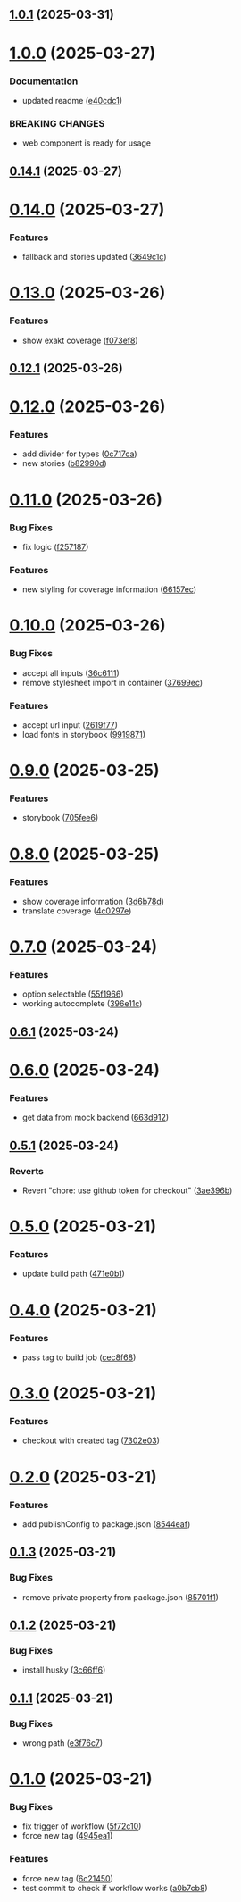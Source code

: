 ## [1.0.1](https://github.com/css-ch/livo-coverage-information/compare/v1.0.0...v1.0.1) (2025-03-31)



# [1.0.0](https://github.com/css-ch/livo-coverage-information/compare/v0.14.1...v1.0.0) (2025-03-27)


### Documentation

* updated readme ([e40cdc1](https://github.com/css-ch/livo-coverage-information/commit/e40cdc1d43f50a17c46e560878f6385185c427fc))


### BREAKING CHANGES

* web component is ready for usage



## [0.14.1](https://github.com/css-ch/livo-coverage-information/compare/v0.14.0...v0.14.1) (2025-03-27)



# [0.14.0](https://github.com/css-ch/livo-coverage-information/compare/v0.13.0...v0.14.0) (2025-03-27)


### Features

* fallback and stories updated ([3649c1c](https://github.com/css-ch/livo-coverage-information/commit/3649c1c4b4be53f41ffb83c67ac66dffc8bdc940))



# [0.13.0](https://github.com/css-ch/livo-coverage-information/compare/v0.12.1...v0.13.0) (2025-03-26)


### Features

* show exakt coverage ([f073ef8](https://github.com/css-ch/livo-coverage-information/commit/f073ef84994f5eda5b277f005b4c2821a8812217))



## [0.12.1](https://github.com/css-ch/livo-coverage-information/compare/v0.12.0...v0.12.1) (2025-03-26)



# [0.12.0](https://github.com/css-ch/livo-coverage-information/compare/v0.11.0...v0.12.0) (2025-03-26)


### Features

* add divider for types ([0c717ca](https://github.com/css-ch/livo-coverage-information/commit/0c717ca304e90d09c114fc7156f7a3249a70d78a))
* new stories ([b82990d](https://github.com/css-ch/livo-coverage-information/commit/b82990d410e045b2e079edd8e58a6dcfb4a54ebb))



# [0.11.0](https://github.com/css-ch/livo-coverage-information/compare/v0.10.0...v0.11.0) (2025-03-26)


### Bug Fixes

* fix logic ([f257187](https://github.com/css-ch/livo-coverage-information/commit/f25718798ceaa17136a81735ad66fb5be85d0bc2))


### Features

* new styling for coverage information ([66157ec](https://github.com/css-ch/livo-coverage-information/commit/66157ecfba3f84ba5d5de3a4d0e83dc0f37ca93c))



# [0.10.0](https://github.com/css-ch/livo-coverage-information/compare/v0.9.0...v0.10.0) (2025-03-26)


### Bug Fixes

* accept all inputs ([36c6111](https://github.com/css-ch/livo-coverage-information/commit/36c6111c9f7afaa999c3301dba3b97fceef55406))
* remove stylesheet import in container ([37699ec](https://github.com/css-ch/livo-coverage-information/commit/37699ec3262e7d107a11a0af4339813f86abce96))


### Features

* accept url input ([2619f77](https://github.com/css-ch/livo-coverage-information/commit/2619f77cb75d10d38b20981930fe450e09d4a2fd))
* load fonts in storybook ([9919871](https://github.com/css-ch/livo-coverage-information/commit/9919871c2c5cc1f1be3ffc13a32a9580a588a5da))



# [0.9.0](https://github.com/css-ch/livo-coverage-information/compare/v0.8.0...v0.9.0) (2025-03-25)


### Features

* storybook ([705fee6](https://github.com/css-ch/livo-coverage-information/commit/705fee67a40b2095a0782bf80267d2b374d9510a))



# [0.8.0](https://github.com/css-ch/livo-coverage-information/compare/v0.7.0...v0.8.0) (2025-03-25)


### Features

* show coverage information ([3d6b78d](https://github.com/css-ch/livo-coverage-information/commit/3d6b78d94b3ee4eafb6731d1f7fc814f40175378))
* translate coverage ([4c0297e](https://github.com/css-ch/livo-coverage-information/commit/4c0297ea48e384f4ac5691763ccba50e246dbf0b))



# [0.7.0](https://github.com/css-ch/livo-coverage-information/compare/v0.6.1...v0.7.0) (2025-03-24)


### Features

* option selectable ([55f1966](https://github.com/css-ch/livo-coverage-information/commit/55f1966afe99fa4d3f6c761a5f57c19c5cf06a1f))
* working autocomplete ([396e11c](https://github.com/css-ch/livo-coverage-information/commit/396e11cc88b072a50ed0ee485787b87dea0de1d5))



## [0.6.1](https://github.com/css-ch/livo-coverage-information/compare/v0.6.0...v0.6.1) (2025-03-24)



# [0.6.0](https://github.com/css-ch/livo-coverage-information/compare/v0.5.1...v0.6.0) (2025-03-24)


### Features

* get data from mock backend ([663d912](https://github.com/css-ch/livo-coverage-information/commit/663d912392e228b017affac99b8f05ddcb16f751))



## [0.5.1](https://github.com/css-ch/livo-coverage-information/compare/v0.5.0...v0.5.1) (2025-03-24)


### Reverts

* Revert "chore: use github token for checkout" ([3ae396b](https://github.com/css-ch/livo-coverage-information/commit/3ae396b0c740ec355826aa2868502f1333f0a351))



# [0.5.0](https://github.com/css-ch/livo-coverage-information/compare/v0.4.0...v0.5.0) (2025-03-21)


### Features

* update build path ([471e0b1](https://github.com/css-ch/livo-coverage-information/commit/471e0b146b749897f13af4f9eef3770b89d11f8f))



# [0.4.0](https://github.com/css-ch/livo-coverage-information/compare/v0.3.0...v0.4.0) (2025-03-21)


### Features

* pass tag to build job ([cec8f68](https://github.com/css-ch/livo-coverage-information/commit/cec8f68ff02c548a02a1dbdb81251a7cd5542f67))



# [0.3.0](https://github.com/css-ch/livo-coverage-information/compare/v0.2.0...v0.3.0) (2025-03-21)


### Features

* checkout with created tag ([7302e03](https://github.com/css-ch/livo-coverage-information/commit/7302e03f04564ccf53886d861dba7d86487a7315))



# [0.2.0](https://github.com/css-ch/livo-coverage-information/compare/v0.1.3...v0.2.0) (2025-03-21)


### Features

* add publishConfig to package.json ([8544eaf](https://github.com/css-ch/livo-coverage-information/commit/8544eafbd8964d982070d1ee01742cb1f659e66f))



## [0.1.3](https://github.com/css-ch/livo-coverage-information/compare/v0.1.2...v0.1.3) (2025-03-21)


### Bug Fixes

* remove private property from package.json ([85701f1](https://github.com/css-ch/livo-coverage-information/commit/85701f1dd56fc6f205b53eafbc6f7c06107d8e35))



## [0.1.2](https://github.com/css-ch/livo-coverage-information/compare/v0.1.1...v0.1.2) (2025-03-21)


### Bug Fixes

* install husky ([3c66ff6](https://github.com/css-ch/livo-coverage-information/commit/3c66ff60b749910b9a92d26a2957c7960db09a17))



## [0.1.1](https://github.com/css-ch/livo-coverage-information/compare/v0.1.0...v0.1.1) (2025-03-21)


### Bug Fixes

* wrong path ([e3f76c7](https://github.com/css-ch/livo-coverage-information/commit/e3f76c70abcdde8c04f4182e79cd8511622c3db0))



# [0.1.0](https://github.com/css-ch/livo-coverage-information/compare/a0b7cb8feb8f65eb045e7ea87c70ecbfa9e7f102...v0.1.0) (2025-03-21)


### Bug Fixes

* fix trigger of workflow ([5f72c10](https://github.com/css-ch/livo-coverage-information/commit/5f72c1022e13edfa973e7bb45880d26ef8613d81))
* force new tag ([4945ea1](https://github.com/css-ch/livo-coverage-information/commit/4945ea14924cad1bc799751959e08ae666a495b1))


### Features

* force new tag ([6c21450](https://github.com/css-ch/livo-coverage-information/commit/6c214506b52b2acf0a80ebd5841e1cd49ba5e8c6))
* test commit to check if workflow works ([a0b7cb8](https://github.com/css-ch/livo-coverage-information/commit/a0b7cb8feb8f65eb045e7ea87c70ecbfa9e7f102))



